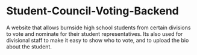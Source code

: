 # Student-Council-Voting-Backend
A website that allows burnside high school students from certain divisions to vote and nominate for their student representatives. Its also used for divisional staff to make it easy to show who to vote, and to upload the bio about the student.
